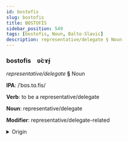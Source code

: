 ```yaml
---
id: bostofis
slug: bostofis
title: BOSTOFİS
sidebar_position: 549
tags: [bostofis, Noun, Balto-Slavic]
description: representative/delegate § Noun
---
```


### bostofis&emsp;<span kind="abugida">ʋ́cɤ́ɟ</span>

*representative/delegate* **§** Noun

**IPA**: /ˈbɑs.tɑ.fis/

**Verb**: to be a representative/delegate

**Noun**: representative/delegate

**Modifier**: representative/delegate-related

<details>
    <summary>Origin</summary>
    Latvian pārstāvis [paːrstaːvis]<br/>
    <em>Balto-Slavic Language Family</em>
</details>